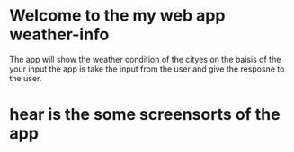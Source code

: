 # Welcome to the my web app weather-info

The app will show the weather condition of the cityes on
the baisis of the your input the app is take the input
from the user and give the resposne to the user.

# hear is the some screensorts of the app
